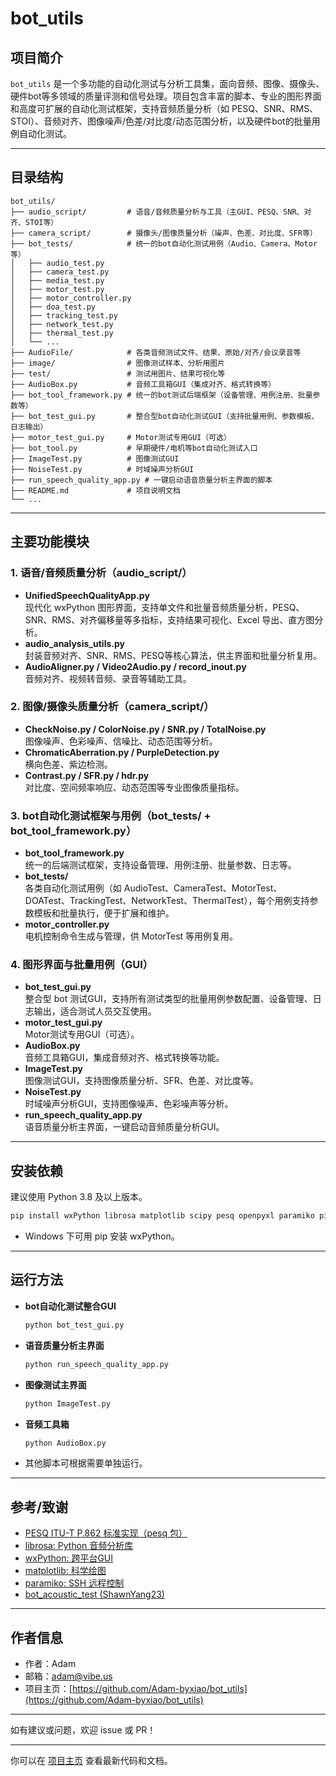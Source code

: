 # bot_utils

## 项目简介

`bot_utils` 是一个多功能的自动化测试与分析工具集，面向音频、图像、摄像头、硬件bot等多领域的质量评测和信号处理。项目包含丰富的脚本、专业的图形界面和高度可扩展的自动化测试框架，支持音频质量分析（如 PESQ、SNR、RMS、STOI）、音频对齐、图像噪声/色差/对比度/动态范围分析，以及硬件bot的批量用例自动化测试。

---

## 目录结构

```
bot_utils/
├── audio_script/         # 语音/音频质量分析与工具（主GUI、PESQ、SNR、对齐、STOI等）
├── camera_script/        # 摄像头/图像质量分析（噪声、色差、对比度、SFR等）
├── bot_tests/            # 统一的bot自动化测试用例（Audio、Camera、Motor等）
│   ├── audio_test.py
│   ├── camera_test.py
│   ├── media_test.py
│   ├── motor_test.py
│   ├── motor_controller.py
│   ├── doa_test.py
│   ├── tracking_test.py
│   ├── network_test.py
│   ├── thermal_test.py
│   └── ...
├── AudioFile/            # 各类音频测试文件、结果、原始/对齐/会议录音等
├── image/                # 图像测试样本、分析用图片
├── test/                 # 测试用图片、结果可视化等
├── AudioBox.py           # 音频工具箱GUI（集成对齐、格式转换等）
├── bot_tool_framework.py # 统一的bot测试后端框架（设备管理、用例注册、批量参数等）
├── bot_test_gui.py       # 整合型bot自动化测试GUI（支持批量用例、参数模板、日志输出）
├── motor_test_gui.py     # Motor测试专用GUI（可选）
├── bot_tool.py           # 早期硬件/电机等bot自动化测试入口
├── ImageTest.py          # 图像测试GUI
├── NoiseTest.py          # 时域噪声分析GUI
├── run_speech_quality_app.py # 一键启动语音质量分析主界面的脚本
├── README.md             # 项目说明文档
└── ...
```

---

## 主要功能模块

### 1. 语音/音频质量分析（audio_script/）

- **UnifiedSpeechQualityApp.py**  
  现代化 wxPython 图形界面，支持单文件和批量音频质量分析，PESQ、SNR、RMS、对齐偏移量等多指标，支持结果可视化、Excel 导出、直方图分析。
- **audio_analysis_utils.py**  
  封装音频对齐、SNR、RMS、PESQ等核心算法，供主界面和批量分析复用。
- **AudioAligner.py / Video2Audio.py / record_inout.py**  
  音频对齐、视频转音频、录音等辅助工具。

### 2. 图像/摄像头质量分析（camera_script/）

- **CheckNoise.py / ColorNoise.py / SNR.py / TotalNoise.py**  
  图像噪声、色彩噪声、信噪比、动态范围等分析。
- **ChromaticAberration.py / PurpleDetection.py**  
  横向色差、紫边检测。
- **Contrast.py / SFR.py / hdr.py**  
  对比度、空间频率响应、动态范围等专业图像质量指标。

### 3. bot自动化测试框架与用例（bot_tests/ + bot_tool_framework.py）

- **bot_tool_framework.py**  
  统一的后端测试框架，支持设备管理、用例注册、批量参数、日志等。
- **bot_tests/**  
  各类自动化测试用例（如 AudioTest、CameraTest、MotorTest、DOATest、TrackingTest、NetworkTest、ThermalTest），每个用例支持参数模板和批量执行，便于扩展和维护。
- **motor_controller.py**  
  电机控制命令生成与管理，供 MotorTest 等用例复用。

### 4. 图形界面与批量用例（GUI）

- **bot_test_gui.py**  
  整合型 bot 测试GUI，支持所有测试类型的批量用例参数配置、设备管理、日志输出，适合测试人员交互使用。
- **motor_test_gui.py**  
  Motor测试专用GUI（可选）。
- **AudioBox.py**  
  音频工具箱GUI，集成音频对齐、格式转换等功能。
- **ImageTest.py**  
  图像测试GUI，支持图像质量分析、SFR、色差、对比度等。
- **NoiseTest.py**  
  时域噪声分析GUI，支持图像噪声、色彩噪声等分析。
- **run_speech_quality_app.py**  
  语音质量分析主界面，一键启动音频质量分析GUI。

---

## 安装依赖

建议使用 Python 3.8 及以上版本。

```bash
pip install wxPython librosa matplotlib scipy pesq openpyxl paramiko pillow requests retrying
```
- Windows 下可用 pip 安装 wxPython。

---

## 运行方法

- **bot自动化测试整合GUI**  
  ```bash
  python bot_test_gui.py
  ```
- **语音质量分析主界面**  
  ```bash
  python run_speech_quality_app.py
  ```
- **图像测试主界面**  
  ```bash
  python ImageTest.py
  ```
- **音频工具箱**  
  ```bash
  python AudioBox.py
  ```
- 其他脚本可根据需要单独运行。

---

## 参考/致谢

- [PESQ ITU-T P.862 标准实现（pesq 包）](https://github.com/ludlows/python-pesq)
- [librosa: Python 音频分析库](https://librosa.org/)
- [wxPython: 跨平台GUI](https://wxpython.org/)
- [matplotlib: 科学绘图](https://matplotlib.org/)
- [paramiko: SSH 远程控制](https://www.paramiko.org/)
- [bot_acoustic_test (ShawnYang23)](https://github.com/ShawnYang23/bot_acoustic_test)

---

## 作者信息

- 作者：Adam
- 邮箱：adam@vibe.us
- 项目主页：[https://github.com/Adam-byxiao/bot_utils](https://github.com/Adam-byxiao/bot_utils)

---

如有建议或问题，欢迎 issue 或 PR！

---

你可以在 [项目主页](https://github.com/Adam-byxiao/bot_utils) 查看最新代码和文档。

